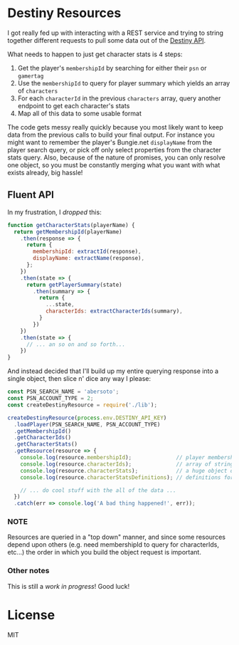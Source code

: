 # Destiny Resources

I got really fed up with interacting with a REST service and trying to string together different requests to pull some data out of the [Destiny API](https://www.bungie.net/platform/destiny/help/).

What needs to happen to just get character stats is 4 steps:

1. Get the player's `membershipId` by searching for either their `psn` or `gamertag`
2. Use the `membershipId` to query for player summary which yields an array of `characters`
3. For each `characterId` in the previous `characters` array, query another endpoint to get each character's stats
4. Map all of this data to some usable format

The code gets messy really quickly because you most likely want to keep data from the previous calls to build your final output. For instance you might want to remember the player's Bungie.net `displayName` from the player search query, or pick off only select properties from the character stats query. Also, because of the nature of promises, you can only resolve one object, so you must be constantly merging what you want with what exists already, big hassle!

## Fluent API

In my frustration, I *dropped* this:

```javascript
function getCharacterStats(playerName) {
  return getMembershipId(playerName)
    .then(response => {
      return {
        membershipId: extractId(response),
        displayName: extractName(response),
      };
    })
    .then(state => {
      return getPlayerSummary(state)
        .then(summary => {
          return {
            ...state,
            characterIds: extractCharacterIds(summary),
          }
        })
    })
    .then(state => {
      // ... an so on and so forth...
    })
}
```

And instead decided that I'll build up my entire querying response into a single object, then slice n' dice any way I please:

```javascript
const PSN_SEARCH_NAME = 'abersoto';
const PSN_ACCOUNT_TYPE = 2;
const createDestinyResource = require('./lib');

createDestinyResource(process.env.DESTINY_API_KEY)
  .loadPlayer(PSN_SEARCH_NAME, PSN_ACCOUNT_TYPE)
  .getMembershipId()
  .getCharacterIds()
  .getCharacterStats()
  .getResource(resource => {
    console.log(resource.membershipId);              // player membershipId
    console.log(resource.characterIds);              // array of strings
    console.log(resource.characterStats);            // a huge object of characterStats
    console.log(resource.characterStatsDefinitions); // definitions for characterStats hashes

    // ... do cool stuff with the all of the data ...
  })
  .catch(err => console.log('A bad thing happened!', err));
```

### NOTE

Resources are queried in a "top down" manner, and since some resources depend upon others (e.g. need membershipId to query for characterIds, etc...) the order in which you build the object request is important.

### Other notes

This is still a *work in progress*! Good luck!

# License

MIT
